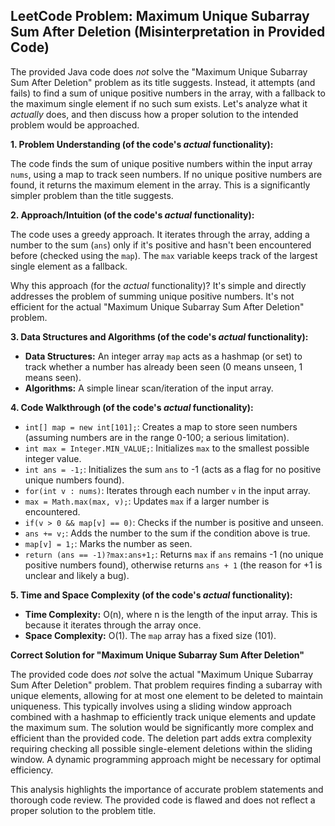 ## LeetCode Problem: Maximum Unique Subarray Sum After Deletion (Misinterpretation in Provided Code)

The provided Java code does *not* solve the "Maximum Unique Subarray Sum After Deletion" problem as its title suggests.  Instead, it attempts (and fails) to find a sum of unique positive numbers in the array, with a fallback to the maximum single element if no such sum exists.  Let's analyze what it *actually* does, and then discuss how a proper solution to the intended problem would be approached.

**1. Problem Understanding (of the code's *actual* functionality):**

The code finds the sum of unique positive numbers within the input array `nums`, using a map to track seen numbers. If no unique positive numbers are found, it returns the maximum element in the array.  This is a significantly simpler problem than the title suggests.


**2. Approach/Intuition (of the code's *actual* functionality):**

The code uses a greedy approach. It iterates through the array, adding a number to the sum (`ans`) only if it's positive and hasn't been encountered before (checked using the `map`). The `max` variable keeps track of the largest single element as a fallback.

Why this approach (for the *actual* functionality)? It's simple and directly addresses the problem of summing unique positive numbers.  It's not efficient for the actual "Maximum Unique Subarray Sum After Deletion" problem.


**3. Data Structures and Algorithms (of the code's *actual* functionality):**

* **Data Structures:** An integer array `map` acts as a hashmap (or set) to track whether a number has already been seen (0 means unseen, 1 means seen).
* **Algorithms:**  A simple linear scan/iteration of the input array.


**4. Code Walkthrough (of the code's *actual* functionality):**

* `int[] map = new int[101];`: Creates a map to store seen numbers (assuming numbers are in the range 0-100;  a serious limitation).
* `int max = Integer.MIN_VALUE;`: Initializes `max` to the smallest possible integer value.
* `int ans = -1;`: Initializes the sum `ans` to -1 (acts as a flag for no positive unique numbers found).
* `for(int v : nums)`: Iterates through each number `v` in the input array.
* `max = Math.max(max, v);`: Updates `max` if a larger number is encountered.
* `if(v > 0 && map[v] == 0)`: Checks if the number is positive and unseen.
* `ans += v;`: Adds the number to the sum if the condition above is true.
* `map[v] = 1;`: Marks the number as seen.
* `return (ans == -1)?max:ans+1;`: Returns `max` if `ans` remains -1 (no unique positive numbers found), otherwise returns `ans + 1` (the reason for +1 is unclear and likely a bug).


**5. Time and Space Complexity (of the code's *actual* functionality):**

* **Time Complexity:** O(n), where n is the length of the input array. This is because it iterates through the array once.
* **Space Complexity:** O(1). The `map` array has a fixed size (101).

**Correct Solution for "Maximum Unique Subarray Sum After Deletion"**

The provided code does *not* solve the actual "Maximum Unique Subarray Sum After Deletion" problem.  That problem requires finding a subarray with unique elements, allowing for at most one element to be deleted to maintain uniqueness.  This typically involves using a sliding window approach combined with a hashmap to efficiently track unique elements and update the maximum sum.  The solution would be significantly more complex and efficient than the provided code.  The deletion part adds extra complexity requiring checking all possible single-element deletions within the sliding window.  A dynamic programming approach might be necessary for optimal efficiency.

This analysis highlights the importance of accurate problem statements and thorough code review.  The provided code is flawed and does not reflect a proper solution to the problem title.
